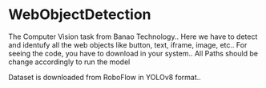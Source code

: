 # WebObjectDetection
The Computer Vision task from Banao Technology.. Here we have to detect and identufy all the web objects like button, text, iframe, image, etc..
For seeing the code, you have to download in your system..
All Paths should be change accordingly to run the model

Dataset is downloaded from RoboFlow in YOLOv8 format..
